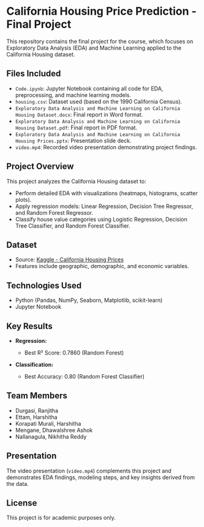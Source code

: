 # California Housing Price Prediction - Final Project

This repository contains the final project for the course, which focuses on Exploratory Data Analysis (EDA) and Machine Learning applied to the California Housing dataset.

## Files Included

* `Code.ipynb`: Jupyter Notebook containing all code for EDA, preprocessing, and machine learning models.
* `housing.csv`: Dataset used (based on the 1990 California Census).
* `Exploratory Data Analysis and Machine Learning on California Housing Dataset.docx`: Final report in Word format.
* `Exploratory Data Analysis and Machine Learning on California Housing Dataset.pdf`: Final report in PDF format.
* `Exploratory Data Analysis and Machine Learning on California Housing Prices.pptx`: Presentation slide deck.
* `video.mp4`: Recorded video presentation demonstrating project findings.

## Project Overview

This project analyzes the California Housing dataset to:

* Perform detailed EDA with visualizations (heatmaps, histograms, scatter plots).
* Apply regression models: Linear Regression, Decision Tree Regressor, and Random Forest Regressor.
* Classify house value categories using Logistic Regression, Decision Tree Classifier, and Random Forest Classifier.

## Dataset

* Source: [Kaggle - California Housing Prices](https://www.kaggle.com/datasets/camnugent/california-housing-prices)
* Features include geographic, demographic, and economic variables.

## Technologies Used

* Python (Pandas, NumPy, Seaborn, Matplotlib, scikit-learn)
* Jupyter Notebook

## Key Results

* **Regression:**

  * Best R² Score: 0.7860 (Random Forest)
* **Classification:**

  * Best Accuracy: 0.80 (Random Forest Classifier)

## Team Members

* Durgasi, Ranjitha
* Ettam, Harshitha
* Korapati Murali, Harshitha
* Mengane, Dhawalshree Ashok
* Nallanagula, Nikhitha Reddy

## Presentation

The video presentation (`video.mp4`) complements this project and demonstrates EDA findings, modeling steps, and key insights derived from the data.

## License

This project is for academic purposes only.
